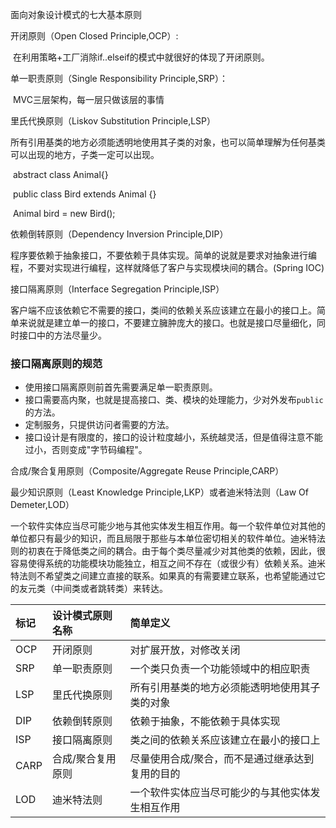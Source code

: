 面向对象设计模式的七大基本原则

开闭原则（Open Closed Principle,OCP）:

​	在利用策略+工厂消除if..elseif的模式中就很好的体现了开闭原则。

单一职责原则（Single Responsibility Principle,SRP）：

​	MVC三层架构，每一层只做该层的事情

里氏代换原则（Liskov Substitution Principle,LSP）

​	所有引用基类的地方必须能透明地使用其子类的对象，也可以简单理解为任何基类可以出现的地方，子类一定可以出现。

​	abstract class Animal{}

​	public class Bird extends Animal {}

​	Animal bird = new Bird();

依赖倒转原则（Dependency Inversion Principle,DIP）

​	程序要依赖于抽象接口，不要依赖于具体实现。简单的说就是要求对抽象进行编程，不要对实现进行编程，这样就降低了客户与实现模块间的耦合。(Spring IOC)

接口隔离原则（Interface Segregation Principle,ISP）

​	客户端不应该依赖它不需要的接口，类间的依赖关系应该建立在最小的接口上。简单来说就是建立单一的接口，不要建立臃肿庞大的接口。也就是接口尽量细化，同时接口中的方法尽量少。

### 接口隔离原则的规范

- 使用接口隔离原则前首先需要满足单一职责原则。
- 接口需要高内聚，也就是提高接口、类、模块的处理能力，少对外发布`public`的方法。
- 定制服务，只提供访问者需要的方法。
- 接口设计是有限度的，接口的设计粒度越小，系统越灵活，但是值得注意不能过小，否则变成"字节码编程"。

合成/聚合复用原则（Composite/Aggregate Reuse Principle,CARP）

最少知识原则（Least Knowledge Principle,LKP）或者迪米特法则（Law Of Demeter,LOD）

​	一个软件实体应当尽可能少地与其他实体发生相互作用。每一个软件单位对其他的单位都只有最少的知识，而且局限于那些与本单位密切相关的软件单位。迪米特法则的初衷在于降低类之间的耦合。由于每个类尽量减少对其他类的依赖，因此，很容易使得系统的功能模块功能独立，相互之间不存在（或很少有）依赖关系。迪米特法则不希望类之间建立直接的联系。如果真的有需要建立联系，也希望能通过它的友元类（中间类或者跳转类）来转达。

| 标记 | 设计模式原则名称  | 简单定义                                         |
| :--- | :---------------- | :----------------------------------------------- |
| OCP  | 开闭原则          | 对扩展开放，对修改关闭                           |
| SRP  | 单一职责原则      | 一个类只负责一个功能领域中的相应职责             |
| LSP  | 里氏代换原则      | 所有引用基类的地方必须能透明地使用其子类的对象   |
| DIP  | 依赖倒转原则      | 依赖于抽象，不能依赖于具体实现                   |
| ISP  | 接口隔离原则      | 类之间的依赖关系应该建立在最小的接口上           |
| CARP | 合成/聚合复用原则 | 尽量使用合成/聚合，而不是通过继承达到复用的目的  |
| LOD  | 迪米特法则        | 一个软件实体应当尽可能少的与其他实体发生相互作用 |


